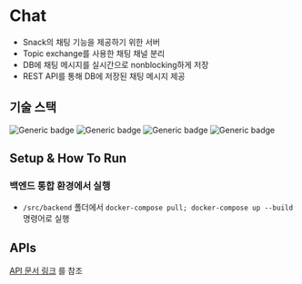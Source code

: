# Chat
- Snack의 채팅 기능을 제공하기 위한 서버
- Topic exchange를 사용한 채팅 채널 분리
- DB에 채팅 메시지를 실시간으로 nonblocking하게 저장
- REST API를 통해 DB에 저장된 채팅 메시지 제공

## 기술 스택
![Generic badge](https://img.shields.io/badge/11-OpenJDK-537E99.svg)
![Generic badge](https://img.shields.io/badge/2.6.2-SpringBoot-6DB33F.svg)
![Generic badge](https://img.shields.io/badge/3.9.13-RabbiMQ-FF6600.svg)
![Generic badge](https://img.shields.io/badge/2.6.2-MongoDB-81C564.svg)

## Setup & How To Run

### 백엔드 통합 환경에서 실행
- `/src/backend` 폴더에서 `docker-compose pull; docker-compose up --build` 명령어로 실행 

## APIs
[API 문서 링크](https://github.com/njsh4261/SGS_Last_Punch/tree/dev/docs/API_references/chat_apis.md) 를 참조
